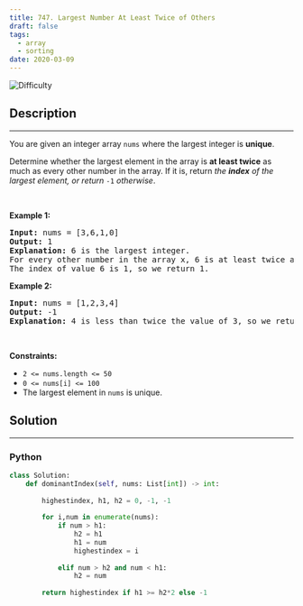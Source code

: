 ```yaml
---
title: 747. Largest Number At Least Twice of Others
draft: false
tags: 
  - array
  - sorting
date: 2020-03-09
---
```


![Difficulty](https://img.shields.io/badge/Difficulty-Easy-blue.svg)

## Description

---
<p>You are given an integer array <code>nums</code> where the largest integer is <strong>unique</strong>.</p>

<p>Determine whether the largest element in the array is <strong>at least twice</strong> as much as every other number in the array. If it is, return <em>the <strong>index</strong> of the largest element, or return </em><code>-1</code><em> otherwise</em>.</p>

<p>&nbsp;</p>
<p><strong class="example">Example 1:</strong></p>

<pre>
<strong>Input:</strong> nums = [3,6,1,0]
<strong>Output:</strong> 1
<strong>Explanation:</strong> 6 is the largest integer.
For every other number in the array x, 6 is at least twice as big as x.
The index of value 6 is 1, so we return 1.
</pre>

<p><strong class="example">Example 2:</strong></p>

<pre>
<strong>Input:</strong> nums = [1,2,3,4]
<strong>Output:</strong> -1
<strong>Explanation:</strong> 4 is less than twice the value of 3, so we return -1.
</pre>

<p>&nbsp;</p>
<p><strong>Constraints:</strong></p>

<ul>
	<li><code>2 &lt;= nums.length &lt;= 50</code></li>
	<li><code>0 &lt;= nums[i] &lt;= 100</code></li>
	<li>The largest element in <code>nums</code> is unique.</li>
</ul>


## Solution

---
### Python
``` py title='largest-number-at-least-twice-of-others'
class Solution:
    def dominantIndex(self, nums: List[int]) -> int:
        
        highestindex, h1, h2 = 0, -1, -1
        
        for i,num in enumerate(nums):
            if num > h1:
                h2 = h1
                h1 = num
                highestindex = i
                
            elif num > h2 and num < h1:
                h2 = num
                
        return highestindex if h1 >= h2*2 else -1

```

